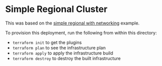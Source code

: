# Simple Regional Cluster

This was based on the [simple regional with networking](https://github.com/terraform-google-modules/terraform-google-kubernetes-engine/tree/master/examples/simple_regional_with_networking) example.

To provision this deployment, run the following from within this directory:
- `terraform init` to get the plugins
- `terraform plan` to see the infrastructure plan
- `terraform apply` to apply the infrastructure build
- `terraform destroy` to destroy the built infrastructure
